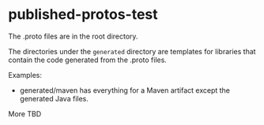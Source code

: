 # published-protos-test

The .proto files are in the root directory.

The directories under the `generated` directory are templates for libraries that contain the code generated from the .proto files.

Examples:

* generated/maven has everything for a Maven artifact except the generated Java files.

More TBD
